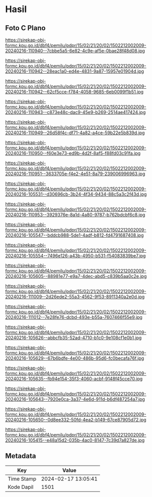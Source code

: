 # Hasil

## Foto C Plano

https://sirekap-obj-formc.kpu.go.id/dbf4/pemilu/pdpr/15/02/21/20/02/1502212002009-20240216-110940--7cbbe5a5-6e82-4c9e-af5e-0bae28f48d08.jpg

https://sirekap-obj-formc.kpu.go.id/dbf4/pemilu/pdpr/15/02/21/20/02/1502212002009-20240216-110942--28eac1a0-ed4e-4831-9a87-15957e01904d.jpg

https://sirekap-obj-formc.kpu.go.id/dbf4/pemilu/pdpr/15/02/21/20/02/1502212002009-20240216-110942--62cf5cce-f784-4058-9685-6eb0099f1b51.jpg

https://sirekap-obj-formc.kpu.go.id/dbf4/pemilu/pdpr/15/02/21/20/02/1502212002009-20240216-110943--c873e48c-dac9-45e9-b269-2514ae417424.jpg

https://sirekap-obj-formc.kpu.go.id/dbf4/pemilu/pdpr/15/02/21/20/02/1502212002009-20240216-110949--26d58f4c-df71-4a82-a4ce-59b22e5b839d.jpg

https://sirekap-obj-formc.kpu.go.id/dbf4/pemilu/pdpr/15/02/21/20/02/1502212002009-20240216-110950--f60e3e73-ed9b-4d2f-8af5-f88fd03c91fa.jpg

https://sirekap-obj-formc.kpu.go.id/dbf4/pemilu/pdpr/15/02/21/20/02/1502212002009-20240216-110951--3633705e-f4e2-4e51-8a79-239006996963.jpg

https://sirekap-obj-formc.kpu.go.id/dbf4/pemilu/pdpr/15/02/21/20/02/1502212002009-20240216-105531--d30696cb-3b24-4f34-9434-88c5a3c2f43d.jpg

https://sirekap-obj-formc.kpu.go.id/dbf4/pemilu/pdpr/15/02/21/20/02/1502212002009-20240216-110953--3929376e-8a1d-4a80-9787-b762bdcbf6c8.jpg

https://sirekap-obj-formc.kpu.go.id/dbf4/pemilu/pdpr/15/02/21/20/02/1502212002009-20240216-105547--bddcb988-5de1-4adf-b812-fd4791687408.jpg

https://sirekap-obj-formc.kpu.go.id/dbf4/pemilu/pdpr/15/02/21/20/02/1502212002009-20240216-105554--7496e126-a43b-4950-b531-f54083839be7.jpg

https://sirekap-obj-formc.kpu.go.id/dbf4/pemilu/pdpr/15/02/21/20/02/1502212002009-20240216-105605--88981e77-e9a7-4dec-abd5-c839b5aa0c2e.jpg

https://sirekap-obj-formc.kpu.go.id/dbf4/pemilu/pdpr/15/02/21/20/02/1502212002009-20240216-111009--2d26ede2-55a3-4562-9f53-8911340a2e0d.jpg

https://sirekap-obj-formc.kpu.go.id/dbf4/pemilu/pdpr/15/02/21/20/02/1502212002009-20240216-111012--7e28fe76-dcbd-493e-b55a-7607466f55e9.jpg

https://sirekap-obj-formc.kpu.go.id/dbf4/pemilu/pdpr/15/02/21/20/02/1502212002009-20240216-105626--abbcfb35-52ad-4710-b1c0-9e108cf1e0b1.jpg

https://sirekap-obj-formc.kpu.go.id/dbf4/pemilu/pdpr/15/02/21/20/02/1502212002009-20240216-105629--67b6bdfe-4e00-486b-95d6-fc0becafa76f.jpg

https://sirekap-obj-formc.kpu.go.id/dbf4/pemilu/pdpr/15/02/21/20/02/1502212002009-20240216-105635--fb94e154-35f3-4060-acbf-9148f45cce70.jpg

https://sirekap-obj-formc.kpu.go.id/dbf4/pemilu/pdpr/15/02/21/20/02/1502212002009-20240216-105643--7920e0ca-3a37-4e6d-911d-b6df487254a7.jpg

https://sirekap-obj-formc.kpu.go.id/dbf4/pemilu/pdpr/15/02/21/20/02/1502212002009-20240216-105650--0d8ee332-50fd-4ea2-b149-67ce87905d72.jpg

https://sirekap-obj-formc.kpu.go.id/dbf4/pemilu/pdpr/15/02/21/20/02/1502212002009-20240216-105415--e48a15d2-035b-4ac0-8147-7c39d7a827de.jpg


## Metadata

| Key        | Value               |
| ---------- | ------------------- |
| Time Stamp | 2024-02-17 13:05:41 |
| Kode Dapil | 1501                |



